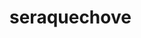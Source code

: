 # seraquechove
<!--
importar no tampermonkey <br>
<br>
// ==UserScript==<br>
// @name         Será que chove?<br>
// @version      0.1<br>
// @description  try to take over the world!<br>
// @author       Xinote<br>
// @match        http://192.168.13.254/*<br>
// @match        http://192.168.10.254/*<br>
// @grant        GM_getResourceText<br>
// @grant        GM_getResourceURL<br>
// @grant        GM_addStyle<br>
// @require      http://code.jquery.com/jquery-3.3.1.min.js<br>
// @resource     seraquechovestyle https://raw.githubusercontent.com/cleitonnudo/seraquechove/master/css/custom.css<br>
// @require      https://raw.githubusercontent.com/cleitonnudo/seraquechove/master/js/custom.js<br>
<br>
<br>
// ==/UserScript==<br>
<br>
var newCSS = GM_getResourceText ("seraquechovestyle");<br>
GM_addStyle (newCSS);<br>
<br>
-->
